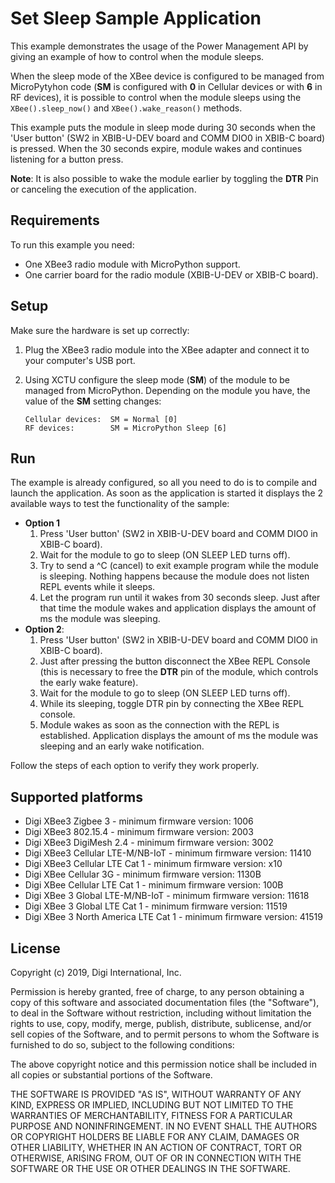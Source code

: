 Set Sleep Sample Application
============================

This example demonstrates the usage of the Power Management API by giving an
example of how to control when the module sleeps.

When the sleep mode of the XBee device is configured to be managed from
MicroPytyhon code (**SM** is configured with **0** in Cellular devices or with
**6** in RF devices), it is possible to control when the module sleeps using
the `XBee().sleep_now()` and `XBee().wake_reason()` methods.

This example puts the module in sleep mode during 30 seconds when the 'User
button' (SW2 in XBIB-U-DEV board and COMM DIO0 in XBIB-C board) is pressed.
When the 30 seconds expire, module wakes and continues listening for a button
press.

**Note**: It is also possible to wake the module earlier by toggling the
**DTR** Pin or canceling the execution of the application.

Requirements
------------

To run this example you need:

* One XBee3 radio module with MicroPython support.
* One carrier board for the radio module (XBIB-U-DEV or XBIB-C board).

Setup
-----

Make sure the hardware is set up correctly:

1. Plug the XBee3 radio module into the XBee adapter and connect it to your
   computer's USB port.
2. Using XCTU configure the sleep mode (**SM**) of the module to be managed
   from MicroPython. Depending on the module you have, the value of the **SM**
   setting changes:

       Cellular devices:  SM = Normal [0]
       RF devices:        SM = MicroPython Sleep [6]

Run
---

The example is already configured, so all you need to do is to compile and
launch the application. As soon as the application is started it displays
the 2 available ways to test the functionality of the sample:

* **Option 1**
  1. Press 'User button' (SW2 in XBIB-U-DEV board and COMM DIO0 in
     XBIB-C board).
  2. Wait for the module to go to sleep (ON SLEEP LED turns off).
  3. Try to send a ^C (cancel) to exit example program while the module is
     sleeping. Nothing happens because the module does not listen REPL events
     while it sleeps.
  4. Let the program run until it wakes from 30 seconds sleep. Just after that
     time the module wakes and application displays the amount of ms the module
     was sleeping.
* **Option 2**:
  1. Press 'User button' (SW2 in XBIB-U-DEV board and COMM DIO0 in
     XBIB-C board).
  2. Just after pressing the button disconnect the XBee REPL Console (this is
     necessary to free the **DTR** pin of the module, which controls the early
     wake feature).
  3. Wait for the module to go to sleep (ON SLEEP LED turns off).
  4. While its sleeping, toggle DTR pin by connecting the XBee REPL console.
  5. Module wakes as soon as the connection with the REPL is established.
     Application displays the amount of ms the module was sleeping and an
     early wake notification.

Follow the steps of each option to verify they work properly.

Supported platforms
-------------------

* Digi XBee3 Zigbee 3 - minimum firmware version: 1006
* Digi XBee3 802.15.4 - minimum firmware version: 2003
* Digi XBee3 DigiMesh 2.4 - minimum firmware version: 3002
* Digi XBee3 Cellular LTE-M/NB-IoT - minimum firmware version: 11410
* Digi XBee3 Cellular LTE Cat 1 - minimum firmware version: x10
* Digi XBee Cellular 3G - minimum firmware version: 1130B
* Digi XBee Cellular LTE Cat 1 - minimum firmware version: 100B
* Digi XBee 3 Global LTE-M/NB-IoT - minimum firmware version: 11618
* Digi XBee 3 Global LTE Cat 1 - minimum firmware version: 11519
* Digi XBee 3 North America LTE Cat 1 - minimum firmware version: 41519

License
-------

Copyright (c) 2019, Digi International, Inc.

Permission is hereby granted, free of charge, to any person obtaining a copy
of this software and associated documentation files (the "Software"), to deal
in the Software without restriction, including without limitation the rights
to use, copy, modify, merge, publish, distribute, sublicense, and/or sell
copies of the Software, and to permit persons to whom the Software is
furnished to do so, subject to the following conditions:

The above copyright notice and this permission notice shall be included in all
copies or substantial portions of the Software.

THE SOFTWARE IS PROVIDED "AS IS", WITHOUT WARRANTY OF ANY KIND, EXPRESS OR
IMPLIED, INCLUDING BUT NOT LIMITED TO THE WARRANTIES OF MERCHANTABILITY,
FITNESS FOR A PARTICULAR PURPOSE AND NONINFRINGEMENT. IN NO EVENT SHALL THE
AUTHORS OR COPYRIGHT HOLDERS BE LIABLE FOR ANY CLAIM, DAMAGES OR OTHER
LIABILITY, WHETHER IN AN ACTION OF CONTRACT, TORT OR OTHERWISE, ARISING FROM,
OUT OF OR IN CONNECTION WITH THE SOFTWARE OR THE USE OR OTHER DEALINGS IN THE
SOFTWARE.
